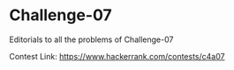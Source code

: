 # Challenge-07
Editorials to all the problems of Challenge-07

Contest Link: https://www.hackerrank.com/contests/c4a07
